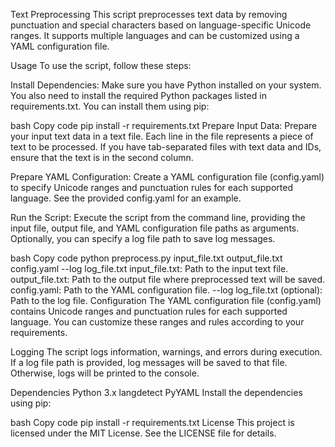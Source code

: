 Text Preprocessing
This script preprocesses text data by removing punctuation and special characters based on language-specific Unicode ranges. It supports multiple languages and can be customized using a YAML configuration file.

Usage
To use the script, follow these steps:

Install Dependencies: Make sure you have Python installed on your system. You also need to install the required Python packages listed in requirements.txt. You can install them using pip:

bash
Copy code
pip install -r requirements.txt
Prepare Input Data: Prepare your input text data in a text file. Each line in the file represents a piece of text to be processed. If you have tab-separated files with text data and IDs, ensure that the text is in the second column.

Prepare YAML Configuration: Create a YAML configuration file (config.yaml) to specify Unicode ranges and punctuation rules for each supported language. See the provided config.yaml for an example.

Run the Script: Execute the script from the command line, providing the input file, output file, and YAML configuration file paths as arguments. Optionally, you can specify a log file path to save log messages.

bash
Copy code
python preprocess.py input_file.txt output_file.txt config.yaml --log log_file.txt
input_file.txt: Path to the input text file.
output_file.txt: Path to the output file where preprocessed text will be saved.
config.yaml: Path to the YAML configuration file.
--log log_file.txt (optional): Path to the log file.
Configuration
The YAML configuration file (config.yaml) contains Unicode ranges and punctuation rules for each supported language. You can customize these ranges and rules according to your requirements.

Logging
The script logs information, warnings, and errors during execution. If a log file path is provided, log messages will be saved to that file. Otherwise, logs will be printed to the console.

Dependencies
Python 3.x
langdetect
PyYAML
Install the dependencies using pip:

bash
Copy code
pip install -r requirements.txt
License
This project is licensed under the MIT License. See the LICENSE file for details.
